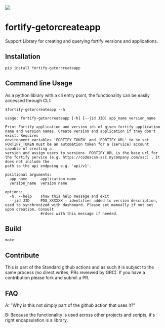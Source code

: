 ![](https://img.shields.io/badge/Standard%20Security%20Action-gold?style=for-the-badge&logo=trendmicro&logoColor=red&link=https%3A%2F%2Ftrendmicro.atlassian.net%2Fwiki%2Fspaces%2Frdsecpub%2Fpages%2F616997839%2FStandard%2BSecurity%2BGitHub%2BActions)

# fortify-getorcreateapp

Support Library for creating and querying fortify versions and applications.

## Installation

```pip install fortify-getorcreateapp```

## Command line Usage

As a python library with a cli entry point, the functionality can be easily accessed through CLI:

```
$fortify-getorcreateapp --h

usage: fortify-getorcreateapp [-h] [--jid JID] app_name version_name

Print Fortify application and version ids of given fortify application name and version names. Create version and application if they don't exist. Requires
environment variables 'FORTIFY_TOKEN' and 'FORTIFY_URL' to be set. FORTIFY_TOKEN must be an automation token for a (service) account capable of creating a
version and assign users to versions. FORTIFY_URL is the base url for the fortify service (e.g. https://codescan-ssc.mycompany.com/ssc) . It does not include the
path to the api endpoing e.g. 'api/v1'.

positional arguments:
  app_name      application name
  version_name  version name

options:
  -h, --help    show this help message and exit
  --jid JID     PDG_XXXXXX - identifier added to version description, used to synchronized with dashboard. Please set manually if not set upon creation. Consult
                #rdsec with this message if needed.
```

## Build

```make```

## Contribute

This is part of the Standard github actions and as such it is subject to the same process (no direct writes, PRs reviewed by GRC). If you have a contribution please fork and submit a PR.


## FAQ

A: "Why is this not simply part of the github action that uses it?"

B: Because the functionality is used across other projects and scripts, it's right encapsulation is a library.
